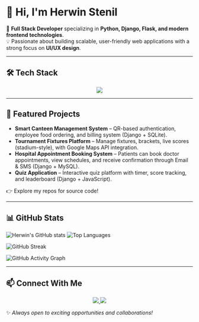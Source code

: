 # 👋 Hi, I'm Herwin Stenil  

🚀 **Full Stack Developer** specializing in **Python, Django, Flask, and modern frontend technologies**.  
💡 Passionate about building scalable, user-friendly web applications with a strong focus on **UI/UX design**.  

---

## 🛠 Tech Stack  

<p align="center">
  <img src="https://skillicons.dev/icons?i=html,css,js,python,django,flask,bootstrap,sqlite,mongodb,git,github,vscode" />
</p>

---

## 🌟 Featured Projects
- **Smart Canteen Management System** – QR-based authentication, employee food ordering, and billing system (Django + SQLite).  
- **Tournament Fixtures Platform** – Manage fixtures, brackets, live scores (stadium-style), with Google Maps API integration.
- **Hospital Appointment Booking System** – Patients can book doctor appointments, view schedules, and receive confirmation through Email & SMS (Django + MySQL).  
- **Quiz Application** – Interactive quiz platform with timer, score tracking, and leaderboard (Django + JavaScript).  

👉 Explore my repos for source code!

---

## 📊 GitHub Stats
 ![Herwin's GitHub stats](https://github-readme-stats.vercel.app/api?username=Herwinstenil&show_icons=true&theme=radical)  ![Top Languages](https://github-readme-stats.vercel.app/api/top-langs/?username=Herwinstenil&layout=compact&theme=radical)  

<!-- Streak Stats -->
![GitHub Streak](https://github-readme-streak-stats.herokuapp.com/?user=Herwinstenil&theme=tokyonight)

<!-- Contributions Graph -->
![GitHub Activity Graph](https://github-readme-activity-graph.vercel.app/graph?username=Herwinstenil&theme=tokyo-night)

---

## 📫 Connect With Me  

<p align="center">
  <a href="mailto:herwinstenil24@gmail.com">
    <img src="https://skillicons.dev/icons?i=gmail" />
  </a>
  <a href="https://www.linkedin.com/in/herwin-stenil-e-b65317263">
    <img src="https://skillicons.dev/icons?i=linkedin" />
  </a>
</p>

✨ *Always open to exciting opportunities and collaborations!*  

